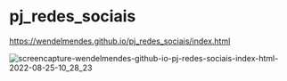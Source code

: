 # pj_redes_sociais
 
https://wendelmendes.github.io/pj_redes_sociais/index.html

![screencapture-wendelmendes-github-io-pj-redes-sociais-index-html-2022-08-25-10_28_23](https://user-images.githubusercontent.com/102186761/186677591-a3c6a1d1-c830-46e3-8955-bfb485761d07.png)
